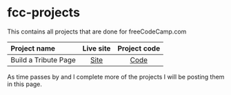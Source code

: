 # fcc-projects
This contains all projects that are done for freeCodeCamp.com

|Project name|Live site|Project code|
|:---|:---:|:---:|
| Build a Tribute Page | [Site](https://kmutahar.github.io/fcc-projects/tribute-page/) | [Code](https://github.com/Kmutahar/fcc-projects/tree/master/tribute-page) |

As time passes by and I complete more of the projects I will be posting them in this page. 
